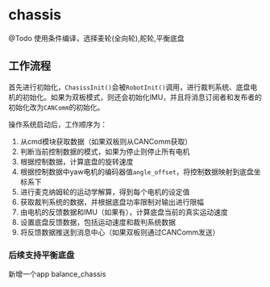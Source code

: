 # chassis


@Todo 使用条件编译，选择麦轮(全向轮),舵轮,平衡底盘
## 工作流程

首先进行初始化，`ChasissInit()`会被`RobotInit()`调用，进行裁判系统、底盘电机的初始化。如果为双板模式，则还会初始化IMU，并且将消息订阅者和发布者的初始化改为`CANComm`的初始化。

操作系统启动后，工作顺序为：

1. 从cmd模块获取数据（如果双板则从CANComm获取）
2. 判断当前控制数据的模式，如果为停止则停止所有电机
3. 根据控制数据，计算底盘的旋转速度
4. 根据控制数据中yaw电机的编码器值`angle_offset`，将控制数据映射到底盘坐标系下
5. 进行麦克纳姆轮的运动学解算，得到每个电机的设定值
6. 获取裁判系统的数据，并根据底盘功率限制对输出进行限幅
7. 由电机的反馈数据和IMU（如果有），计算底盘当前的真实运动速度
8. 设置底盘反馈数据，包括运动速度和裁判系统数据
9. 将反馈数据推送到消息中心（如果双板则通过CANComm发送）


### 后续支持平衡底盘

新增一个app balance_chassis
